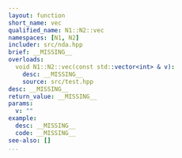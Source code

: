 ```yaml
---
layout: function
short_name: vec
qualified_name: N1::N2::vec
namespaces: [N1, N2]
includer: src/nda.hpp
brief: __MISSING__
overloads:
  void N1::N2::vec(const std::vector<int> & v):
    desc: __MISSING__
    source: src/test.hpp
desc: __MISSING__
return_value: __MISSING__
params:
  v: ""
example:
  desc: __MISSING__
  code: __MISSING__
see-also: []
...
```

